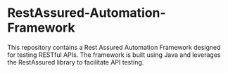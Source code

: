 # RestAssured-Automation-Framework

This repository contains a  Rest Assured Automation Framework designed for testing RESTful APIs. The framework is built using Java and leverages the RestAssured library to facilitate API testing.

```bash

```